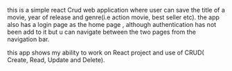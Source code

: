 this is a simple react Crud web application where user can save the title of a movie, year of release and genre(i.e action movie, best seller etc). the app also has a login page as the home page , although authentication has not been add to it but u can navigate between the two pages from the navigation bar.

this app shows my ability to work on React project and use of CRUD( Create, Read, Update  and Delete).